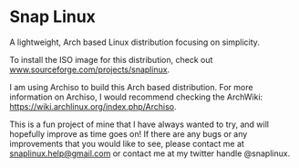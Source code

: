 # Snap Linux
A lightweight, Arch based Linux distribution focusing on simplicity.

To install the ISO image for this distribution, check out www.sourceforge.com/projects/snaplinux.

I am using Archiso to build this Arch based distribution. For more information on Archiso, I would recommend checking the ArchWiki: https://wiki.archlinux.org/index.php/Archiso.

This is a fun project of mine that I have always wanted to try, and will hopefully improve as time goes on! If there are any bugs or any improvements that you would like to see, please contact me at snaplinux.help@gmail.com or contact me at my twitter handle @snaplinux.
